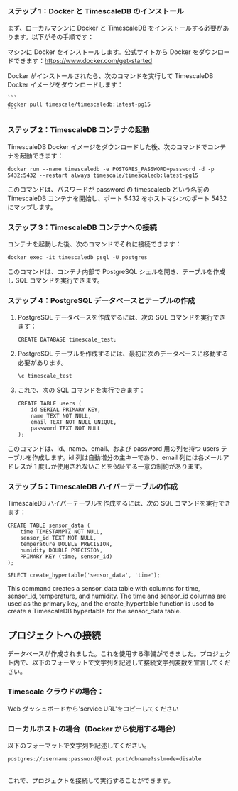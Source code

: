 ### ステップ 1：Docker と TimescaleDB のインストール

まず、ローカルマシンに Docker と TimescaleDB をインストールする必要があります。以下がその手順です：

マシンに Docker をインストールします。公式サイトから Docker をダウンロードできます：https://www.docker.com/get-started

Docker がインストールされたら、次のコマンドを実行して TimescaleDB Docker イメージをダウンロードします：

    ```
    docker pull timescale/timescaledb:latest-pg15
    ```

### ステップ 2：TimescaleDB コンテナの起動

TimescaleDB Docker イメージをダウンロードした後、次のコマンドでコンテナを起動できます：

```
docker run --name timescaledb -e POSTGRES_PASSWORD=password -d -p 5432:5432 --restart always timescale/timescaledb:latest-pg15
```

このコマンドは、パスワードが password の timescaledb という名前の TimescaleDB コンテナを開始し、ポート 5432 をホストマシンのポート 5432 にマップします。

### ステップ 3：TimescaleDB コンテナへの接続

コンテナを起動した後、次のコマンドでそれに接続できます：

```
docker exec -it timescaledb psql -U postgres
```

このコマンドは、コンテナ内部で PostgreSQL シェルを開き、テーブルを作成し SQL コマンドを実行できます。

### ステップ 4：PostgreSQL データベースとテーブルの作成

1. PostgreSQL データベースを作成するには、次の SQL コマンドを実行できます：

   ```
   CREATE DATABASE timescale_test;
   ```

2. PostgreSQL テーブルを作成するには、最初に次のデータベースに移動する必要があります。
   ```
   \c timescale_test
   ```
3. これで、次の SQL コマンドを実行できます：

   ```
   CREATE TABLE users (
       id SERIAL PRIMARY KEY,
       name TEXT NOT NULL,
       email TEXT NOT NULL UNIQUE,
       password TEXT NOT NULL
   );
   ```

このコマンドは、id、name、email、および password 用の列を持つ users テーブルを作成します。id 列は自動増分の主キーであり、email 列には各メールアドレスが 1 度しか使用されないことを保証する一意の制約があります。

### ステップ 5：TimescaleDB ハイパーテーブルの作成

TimescaleDB ハイパーテーブルを作成するには、次の SQL コマンドを実行できます：

```
CREATE TABLE sensor_data (
    time TIMESTAMPTZ NOT NULL,
    sensor_id TEXT NOT NULL,
    temperature DOUBLE PRECISION,
    humidity DOUBLE PRECISION,
    PRIMARY KEY (time, sensor_id)
);
```

```
SELECT create_hypertable('sensor_data', 'time');
```

This command creates a sensor_data table with columns for time, sensor_id, temperature, and humidity. The time and sensor_id columns are used as the primary key, and the create_hypertable function is used to create a TimescaleDB hypertable for the sensor_data table.

## プロジェクトへの接続

データベースが作成されました。これを使用する準備ができました。プロジェクト内で、以下のフォーマットで文字列を記述して接続文字列変数を宣言してください。

### Timescale クラウドの場合：

Web ダッシュボードから'service URL'をコピーしてください

### ローカルホストの場合（Docker から使用する場合）

以下のフォーマットで文字列を記述してください。

```
postgres://username:password@host:port/dbname?sslmode=disable
```

<br>
これで、プロジェクトを接続して実行することができます。
